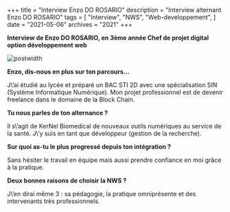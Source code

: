 +++
title = "Interview Enzo DO ROSARIO"
description = "Interview alternant Enzo DO ROSARIO"
tags = [
    "Interview",
    "NWS",
    "Web-developpement",
]
date = "2021-05-06"
archives = "2021"
+++

**Interview de Enzo DO ROSARIO, en 3ème année Chef de projet digital option développement web**

![postwidth](/uploads/post/Interview_Enzo_DO_ROSARIO.jpg)

**Enzo, dis-nous en plus sur ton parcours…**

J\’ai étudié au lycée et préparé un BAC STI 2D avec une spécialisation SIN (Système Informatique Numérique). Mon projet professionnel est de devenir freelance dans le domaine de la Block Chain. 

<!--more-->

**Tu nous parles de ton alternance ?**

Il s\’agit de KerNel Biomedical de nouveaux outils numériques au service de la santé. J\’y suis en tant que développeur (gestion de la recherche).

**Sur quoi as-tu le plus progressé depuis ton intégration ?**

Sans hésiter le travail en équipe mais aussi prendre confiance en moi grâce à la pratique.

**Deux bonnes raisons de choisir la NWS ?**

J\’en dirai même 3 : sa pédagogie, la pratique omniprésente et des intervenants très professionnels.